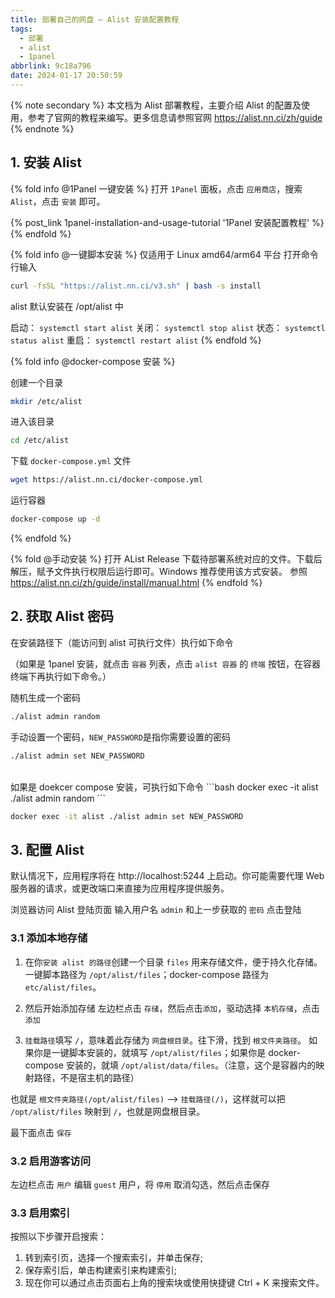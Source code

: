 ```yaml
---
title: 部署自己的网盘 — Alist 安装配置教程
tags:
  - 部署
  - alist
  - 1panel
abbrlink: 9c18a796
date: 2024-01-17 20:50:59
---
```


{% note secondary %}
本文档为 Alist 部署教程，主要介绍 Alist 的配置及使用，参考了官网的教程来编写。更多信息请参照官网 https://alist.nn.ci/zh/guide
{% endnote %}

## 1. 安装 Alist

{% fold info @1Panel 一键安装 %}
打开 `1Panel` 面板，点击 `应用商店`，搜索 `Alist`，点击 `安装` 即可。

{% post_link 1panel-installation-and-usage-tutorial '1Panel 安装配置教程' %}
{% endfold %}

{% fold info @一键脚本安装 %}
仅适用于 Linux amd64/arm64 平台
打开命令行输入

```bash
curl -fsSL "https://alist.nn.ci/v3.sh" | bash -s install
```

alist 默认安装在 /opt/alist 中

启动： `systemctl start alist`
关闭： `systemctl stop alist`
状态： `systemctl status alist`
重启： `systemctl restart alist`
{% endfold %}

{% fold info @docker-compose 安装 %}

创建一个目录
```bash
mkdir /etc/alist
```
进入该目录
```bash
cd /etc/alist
```
下载 `docker-compose.yml` 文件
```bash
wget https://alist.nn.ci/docker-compose.yml
```
运行容器
```bash
docker-compose up -d
```

{% endfold %}

{% fold @手动安装 %}
打开 AList Release 下载待部署系统对应的文件。下载后解压，赋予文件执行权限后运行即可。Windows 推荐使用该方式安装。
参照 https://alist.nn.ci/zh/guide/install/manual.html
{% endfold %}

## 2. 获取 Alist 密码

在安装路径下（能访问到 alist 可执行文件）执行如下命令

（如果是 1panel 安装，就点击 `容器` 列表，点击 `alist 容器` 的 `终端` 按钮，在容器终端下再执行如下命令。）

随机生成一个密码
```bash
./alist admin random
```

手动设置一个密码，`NEW_PASSWORD`是指你需要设置的密码
```bash
./alist admin set NEW_PASSWORD
```

<br>
如果是 doekcer compose 安装，可执行如下命令
```bash
docker exec -it alist ./alist admin random
```

```bash
docker exec -it alist ./alist admin set NEW_PASSWORD
```

## 3. 配置 Alist

默认情况下，应用程序将在 http://localhost:5244 上启动。你可能需要代理 Web 服务器的请求，或更改端口来直接为应用程序提供服务。

浏览器访问 Alist 登陆页面
输入用户名 `admin` 和上一步获取的 `密码`
点击登陆

### 3.1 添加本地存储

1. 在你`安装 alist 的路径`创建一个目录 `files` 用来存储文件，便于持久化存储。一键脚本路径为 `/opt/alist/files`；docker-compose 路径为 `etc/alist/files`。

2. 然后开始添加存储
左边栏点击 `存储`，然后点击`添加`，驱动选择 `本机存储`，点击`添加`

3. `挂载路径`填写 `/`，意味着此存储为 `网盘根目录`。往下滑，找到 `根文件夹路径`。
如果你是一键脚本安装的，就填写 `/opt/alist/files`；如果你是 docker-compose 安装的，就填 `/opt/alist/data/files`。（注意，这个是容器内的映射路径，不是宿主机的路径）

也就是 `根文件夹路径(/opt/alist/files)` --> `挂载路径(/)`，这样就可以把 `/opt/alist/files` 映射到 `/`，也就是网盘根目录。

最下面点击 `保存`

### 3.2 启用游客访问
左边栏点击 `用户`
编辑 `guest` 用户，将 `停用` 取消勾选，然后点击保存


### 3.3 启用索引

按照以下步骤开启搜索：

1. 转到索引页，选择一个搜索索引，并单击保存;
2. 保存索引后，单击构建索引来构建索引;
3. 现在你可以通过点击页面右上角的搜索块或使用快捷键 Ctrl + K 来搜索文件。

